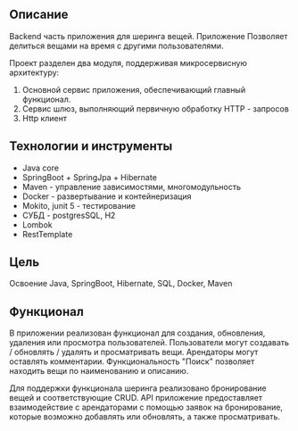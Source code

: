 ## Описание
Backend часть приложения для шеринга вещей. Приложение
Позволяет делиться вещами на время с другими пользователями.

Проект разделен два модуля, поддерживая микросервисную архитектуру:
1. Основной сервис приложения, обеспечивающий главный функционал.
2. Сервис шлюз, выполняющий первичную обработку HTTP - запросов
3. Http клиент


## Технологии и инструменты
* Java core
* SpringBoot + SpringJpa + Hibernate
* Maven - управление зависимостями, многомодульность
* Docker - развертывание и контейнеризация
* Mokito, junit 5 - тестирование
* СУБД - postgresSQL, H2
* Lombok
* RestTemplate

## Цель
Освоение Java, SpringBoot, Hibernate, SQL, Docker, Maven

## Функционал
В приложении реализован функционал для создания, обновления, удаления или просмотра пользователей.
Пользователи могут создавать / обновлять / удалять и просматривать вещи. Арендаторы могут оставлять комментарии.
Функциональность "Поиск" позволяет находить вещи по наименованию и описанию.

Для поддержки функционала шеринга реализовано бронирование вещей и соответствующие CRUD.
API приложение предоставляет взаимодействие с арендаторами с помощью заявок на бронирование,
которые возможно добавлять или обновлять, а также просматривать.
